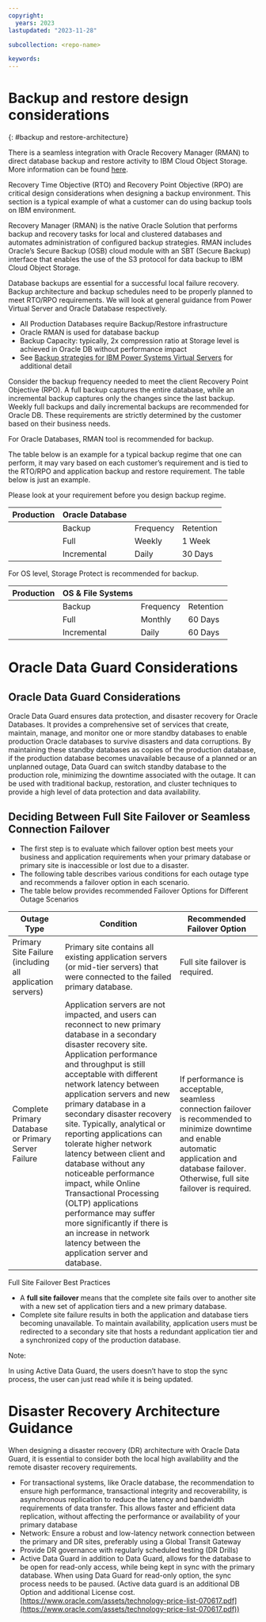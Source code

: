 ```yaml
---
copyright:
  years: 2023
lastupdated: "2023-11-28"

subcollection: <repo-name>

keywords:
---
```

# Backup and restore design considerations

{: \#backup and restore-architecture}

There is a seamless integration with Oracle Recovery Manager (RMAN) to direct database backup and restore activity to IBM Cloud Object Storage. More information can be found [here](https://www.ibm.com/downloads/cas/O0BZVBPN).

Recovery Time Objective (RTO) and Recovery Point Objective (RPO) are critical design considerations when designing a backup environment. This section is a typical example of what a customer can do using backup tools on IBM environment.

Recovery Manager (RMAN) is the native Oracle Solution that performs backup and recovery tasks for local and clustered databases and automates administration of configured backup strategies. RMAN includes Oracle’s Secure Backup (OSB) cloud module with an SBT (Secure Backup) interface that enables the use of the S3 protocol for data backup to IBM Cloud Object Storage.

Database backups are essential for a successful local failure recovery. Backup architecture and backup schedules need to be properly planned to meet RTO/RPO requirements. We will look at general guidance from Power Virtual Server and Oracle Database respectively.

- All Production Databases require Backup/Restore infrastructure
- Oracle RMAN is used for database backup
- Backup Capacity: typically, 2x compression ratio at Storage level is achieved in Oracle DB without performance impact
- See [Backup strategies for IBM Power Systems Virtual Servers](https://cloud.ibm.com/docs/power-iaas?topic=power-iaas-backup-strategies) for additional detail

Consider the backup frequency needed to meet the client Recovery Point Objective (RPO). A full backup captures the entire database, while an incremental backup captures only the changes since the last backup. Weekly full backups and daily incremental backups are recommended for Oracle DB. These requirements are strictly determined by the customer based on their business needs.

For Oracle Databases, RMAN tool is recommended for backup.

The table below is an example for a typical backup regime that one can perform, it may vary based on each customer’s requirement and is tied to the RTO/RPO and application backup and restore requirement. The table below is just an example.

Please look at your requirement before you design backup regime.

| **Production** | **Oracle Database** |           |           |
| -------------------- | ------------------------- | --------- | --------- |
|                      | Backup                    | Frequency | Retention |
|                      | Full                      | Weekly    | 1 Week    |
|                      | Incremental               | Daily     | 30 Days   |

For OS level, Storage Protect is recommended for backup.

| **Production** | **OS & File Systems** |           |           |
| -------------------- | --------------------------- | --------- | --------- |
|                      | Backup                      | Frequency | Retention |
|                      | Full                        | Monthly   | 60 Days   |
|                      | Incremental                 | Daily     | 60 Days   |

# Oracle Data Guard Considerations

## Oracle Data Guard Considerations

Oracle Data Guard ensures data protection, and disaster recovery for Oracle Databases. It provides a comprehensive set of services that create, maintain, manage, and monitor one or more standby databases to enable production Oracle databases to survive disasters and data corruptions. By maintaining these standby databases as copies of the production database, if the production database becomes unavailable because of a planned or an unplanned outage, Data Guard can switch standby database to the production role, minimizing the downtime associated with the outage. It can be used with traditional backup, restoration, and cluster techniques to provide a high level of data protection and data availability.

## Deciding Between Full Site Failover or Seamless Connection Failover

- The first step is to evaluate which failover option best meets your business and application requirements when your primary database or primary site is inaccessible or lost due to a disaster.
- The following table describes various conditions for each outage type and recommends a failover option in each scenario.
- The table below provides recommended Failover Options for Different Outage Scenarios

| **Outage Type**                                    | **Condition**                                                                                                                                                                                                                                                                                                                                                                                                                                                                                                                                                                                                                                                       | **Recommended Failover Option**                                                                                                                                                             |
| -------------------------------------------------------- | ------------------------------------------------------------------------------------------------------------------------------------------------------------------------------------------------------------------------------------------------------------------------------------------------------------------------------------------------------------------------------------------------------------------------------------------------------------------------------------------------------------------------------------------------------------------------------------------------------------------------------------------------------------------------- | ------------------------------------------------------------------------------------------------------------------------------------------------------------------------------------------------- |
| Primary Site Failure (including all application servers) | Primary site contains all existing application servers (or mid-tier servers) that were connected to the failed primary database.                                                                                                                                                                                                                                                                                                                                                                                                                                                                                                                                          | Full site failover is required.                                                                                                                                                                   |
| Complete Primary Database or Primary Server Failure      | Application servers are not impacted, and users can reconnect to new primary database in a secondary disaster recovery site. Application performance and throughput is still acceptable with different network latency between application servers and new primary database in a secondary disaster recovery site. Typically, analytical or reporting applications can tolerate higher network latency between client and database without any noticeable performance impact, while Online Transactional Processing (OLTP) applications performance may suffer more significantly if there is an increase in network latency between the application server and database. | If performance is acceptable, seamless connection failover is recommended to minimize downtime and enable automatic application and database failover. Otherwise, full site failover is required. |

Full Site Failover Best Practices

- A **full site failover** means that the complete site fails over to another site with a new set of application tiers and a new primary database.
- Complete site failure results in both the application and database tiers becoming unavailable. To maintain availability, application users must be redirected to a secondary site that hosts a redundant application tier and a synchronized copy of the production database.

Note:

In using Active Data Guard, the users doesn’t have to stop the sync process, the user can just read while it is being updated.

# Disaster Recovery Architecture Guidance

When designing a disaster recovery (DR) architecture with Oracle Data Guard, it is essential to consider both the local high availability and the remote disaster recovery requirements.

- For transactional systems, like Oracle database, the recommendation to ensure high performance, transactional integrity and recoverability, is asynchronous replication to reduce the latency and bandwidth requirements of data transfer. This allows faster and efficient data replication, without affecting the performance or availability of your primary database
- Network: Ensure a robust and low-latency network connection between the primary and DR sites, preferably using a Global Transit Gateway
- Provide DR governance with regularly scheduled testing (DR Drills)
- Active Data Guard in addition to Data Guard, allows for the database to be open for read-only access, while being kept in sync with the primary database. When using Data Guard for read-only option, the sync process needs to be paused. (Active data guard is an additional DB Option and additional License cost. [https://www.oracle.com/assets/technology-price-list-070617.pdf](https://www.oracle.com/assets/technology-price-list-070617.pdf))
